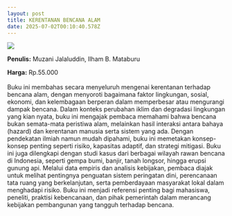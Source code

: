 ```yaml
---
layout: post
title: KERENTANAN BENCANA ALAM
date: 2025-07-02T00:10:40.578Z
---
```

![](/images/uploads/kerentanan-bencana-alam.jpg)

**P﻿enulis:** Muzani Jalaluddin,
Ilham B. Mataburu

**Harga:** Rp.55.000\
\
Buku ini membahas secara menyeluruh mengenai kerentanan terhadap bencana alam, dengan menyoroti bagaimana faktor lingkungan, sosial, ekonomi, dan kelembagaan berperan dalam memperbesar atau mengurangi dampak bencana. Dalam konteks perubahan iklim dan degradasi lingkungan yang kian nyata, buku ini mengajak pembaca memahami bahwa bencana bukan semata-mata peristiwa alam, melainkan hasil interaksi antara bahaya (hazard) dan kerentanan manusia serta sistem yang ada. Dengan pendekatan ilmiah namun mudah dipahami, buku ini memetakan konsep-konsep penting seperti risiko, kapasitas adaptif, dan strategi mitigasi.
	Buku ini juga dilengkapi dengan studi kasus dari berbagai wilayah rawan bencana di Indonesia, seperti gempa bumi, banjir, tanah longsor, hingga erupsi gunung api. Melalui data empiris dan analisis kebijakan, pembaca diajak untuk melihat pentingnya penguatan sistem peringatan dini, perencanaan tata ruang yang berkelanjutan, serta pemberdayaan masyarakat lokal dalam menghadapi risiko. Buku ini menjadi referensi penting bagi mahasiswa, peneliti, praktisi kebencanaan, dan pihak pemerintah dalam merancang kebijakan pembangunan yang tangguh terhadap bencana.